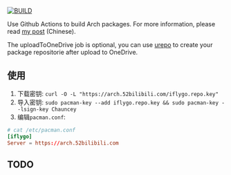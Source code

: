 [![BUILD](https://github.com/colorsakura/arch-build/actions/workflows/build.yml/badge.svg)](https://github.com/colorsakura/arch-build/actions/workflows/build.yml)

Use Github Actions to build Arch packages.
For more information, please read [my post](https://viflythink.com/Use_GitHubActions_to_build_AUR/) (Chinese).

The uploadToOneDrive job is optional, you can use [urepo](https://github.com/vifly/urepo) to create your package repositorie after upload to OneDrive.

## 使用

1. 下载密钥: `curl -O -L "https://arch.52bilibili.com/iflygo.repo.key"`
2. 导入密钥: `sudo pacman-key --add iflygo.repo.key && sudo pacman-key --lsign-key Chauncey`
3. 编辑`pacman.conf`:

```conf
# cat /etc/pacman.conf
[iflygo]
Server = https://arch.52bilibili.com
```

## TODO

